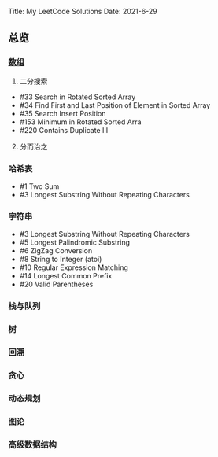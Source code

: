 Title: My LeetCode Solutions
Date: 2021-6-29 

## 总览

### [数组]({filename}/articles/blog_bert_serving.md) 

1. 二分搜索
  - #33 Search in Rotated Sorted Array
  - #34 Find First and Last Position of Element in Sorted Array
  - #35 Search Insert Position
  - #153 Minimum in Rotated Sorted Arra
  - #220 Contains Duplicate III

2. 分而治之

### 哈希表

  - #1 Two Sum
  - #3 Longest Substring Without Repeating Characters

### 字符串

  - #3 Longest Substring Without Repeating Characters
  - #5 Longest Palindromic Substring
  - #6 ZigZag Conversion
  - #8 String to Integer (atoi)
  - #10 Regular Expression Matching
  - #14 Longest Common Prefix
  - #20 Valid Parentheses

### 栈与队列

### 树

### 回溯

### 贪心

### 动态规划

### 图论

### 高级数据结构
